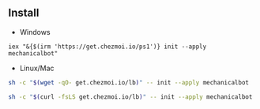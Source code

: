 ## Install

- Windows
```pwsh
iex "&{$(irm 'https://get.chezmoi.io/ps1')} init --apply mechanicalbot"
```

- Linux/Mac
```sh
sh -c "$(wget -qO- get.chezmoi.io/lb)" -- init --apply mechanicalbot
```
```sh
sh -c "$(curl -fsLS get.chezmoi.io/lb)" -- init --apply mechanicalbot
```
